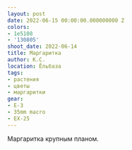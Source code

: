 ```yaml
---
layout: post
date: 2022-06-15 00:00:00.000000000 Z
colors:
- 1e5108
- '130805'
shoot_date: 2022-06-14
title: Маргаритка
author: К.С.
location: Ёльбаза
tags:
- растения
- цветы
- маргаритки
gear:
- E-3
- 35mm macro
- EX-25
---
```

Маргаритка крупным планом.
